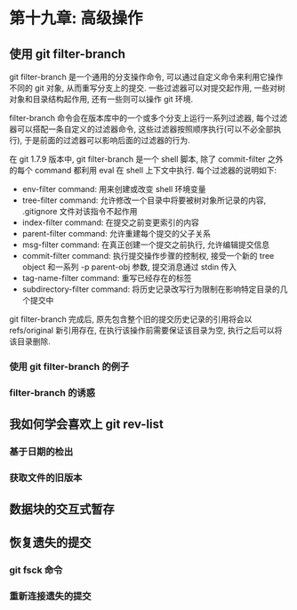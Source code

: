 # 第十九章: 高级操作 #

## 使用 git filter-branch ##

git filter-branch 是一个通用的分支操作命令, 可以通过自定义命令来利用它操作不同的 git 对象, 从而重写分支上的提交. 一些过滤器可以对提交起作用, 一些对树对象和目录结构起作用, 还有一些则可以操作 git 环境.

filter-branch 命令会在版本库中的一个或多个分支上运行一系列过滤器, 每个过滤器可以搭配一条自定义的过滤器命令, 这些过滤器按照顺序执行(可以不必全部执行), 于是前面的过滤器可以影响后面的过滤器的行为.

在 git 1.7.9 版本中, git filter-branch 是一个 shell 脚本, 除了 commit-filter 之外的每个 command 都利用 eval 在 shell 上下文中执行. 每个过滤器的说明如下:

- env-filter command: 用来创建或改变 shell 环境变量
- tree-filter command: 允许修改一个目录中将要被树对象所记录的内容, .gitignore 文件对该指令不起作用
- index-filter command: 在提交之前变更索引的内容
- parent-filter command: 允许重建每个提交的父子关系
- msg-filter command: 在真正创建一个提交之前执行, 允许编辑提交信息
- commit-filter command: 执行提交操作步骤的控制权, 接受一个新的 tree object 和一系列 -p parent-obj 参数, 提交消息通过 stdin 传入
- tag-name-filter command: 重写已经存在的标签
- subdirectory-filter command: 将历史记录改写行为限制在影响特定目录的几个提交中

git filter-branch 完成后, 原先包含整个旧的提交历史记录的引用将会以 refs/original 新引用存在, 在执行该操作前需要保证该目录为空, 执行之后可以将该目录删除.

### 使用 git filter-branch 的例子 ###

### filter-branch 的诱惑 ###

## 我如何学会喜欢上 git rev-list ##

### 基于日期的检出 ###

### 获取文件的旧版本 ###

## 数据块的交互式暂存 ##

## 恢复遗失的提交 ##

### git fsck 命令 ###

### 重新连接遗失的提交 ###
